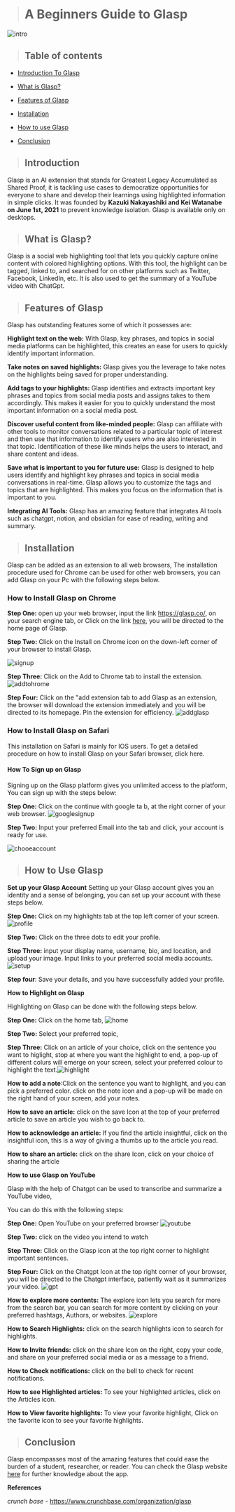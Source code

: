 > #   A Beginners Guide to Glasp
 ![intro](images/intro.png)

> ## Table of contents

* [Introduction To Glasp](#introduction)

- [What is Glasp?](#what-is-Glasp)

* [Features of Glasp](#features-of-glasp)

- [Installation](#installation)

* [How to use Glasp](#how-to-use-glasp)

- [Conclusion](#conclusion)

> ## Introduction

Glasp is an AI extension that stands for Greatest Legacy Accumulated as Shared Proof, it is tackling use cases to democratize opportunities for everyone to share and develop their learnings using highlighted information in simple clicks. It was founded by  __Kazuki Nakayashiki and Kei Watanabe on June 1st, 2021__ to prevent knowledge isolation. Glasp is available only on desktops.

> ## What is Glasp?

Glasp is a social web highlighting tool that lets you quickly capture online content with colored highlighting options.  With this tool, the highlight can be tagged, linked to, and searched for on other platforms such as Twitter, Facebook, LinkedIn, etc. It is also used to get the summary of a YouTube video with ChatGpt.

> ## Features of Glasp

Glasp has outstanding features some of which it possesses are:

**Highlight text on the web:** With Glasp, key phrases, and topics in social media platforms can be highlighted, this creates an ease for users to quickly identify important information.

**Take notes on saved highlights:** Glasp gives you the leverage to take notes on the highlights being saved for proper understanding.

**Add tags to your highlights:** Glasp identifies and extracts important key phrases and topics from social media posts and assigns takes to them accordingly. This makes it easier for you to quickly understand the most important information on a social media post.

**Discover useful content from like-minded people:** Glasp can affiliate with other tools to monitor conversations related to a particular topic of interest and then use that information to identify users who are also interested in that topic. Identification of these like minds helps the users to interact, and share content and ideas.

**Save what is important to you for future use:** Glasp is designed to help users identify and highlight key phrases and topics in social media conversations in real-time. Glasp allows you to customize the tags and topics that are highlighted. This makes you focus on the information that is important to you.

**Integrating AI Tools:** Glasp has an amazing feature that integrates AI tools such as chatgpt, notion, and obsidian for ease of reading, writing and summary.

> ## Installation

Glasp can be added as an extension to all web browsers, The installation procedure used for Chrome can be used for other web browsers, you can add Glasp on your Pc with the following steps below.

### How to Install Glasp on Chrome 


**Step One:** open up your web browser, input the link <https://glasp.co/>, on your search engine tab, or Click on the link [here](https://glasp.co/), you will be directed to the home page of Glasp.

**Step Two:** Click on the Install on Chrome icon on the down-left corner of your browser to install Glasp.

![signup](images/signup.png)

**Step Three:** Click on the Add to Chrome tab to install the extension.
![addtohrome](images/tochrome.png)


**Step Four:** Click on the "add extension tab to add Glasp as an extension, the browser will download the extension immediately and you will be directed to its homepage. Pin the extension for efficiency.
![addglasp](images/addglasp.png)


### How to Install Glasp on Safari

This installation on Safari is mainly for IOS users. 
To get a detailed procedure on how to install Glasp on your Safari browser, click here.


 #### How To Sign up on Glasp

 Signing up on the Glasp platform gives you unlimited access to the platform, You can sign up with the steps below: 

**Step One:** Click on the continue with google ta b, at the right corner of your web browser.
![googlesignup](images/signwithg.jpg)

**Step Two:** Input your preferred Email into the tab and click, your account is ready for use.

![chooeaccount](images/chooacc.png)

> ## How to Use Glasp

**Set up your Glasp Account**
 Setting up your Glasp account gives you an identity and a sense of belonging, you can set up your account with these steps below.

**Step One:** Click on my highlights tab at the top left corner of your screen.
![profile](images/profilesetup.png)


**Step Two:** Click on the three dots to edit your profile.

**Step Three:** input your display name, username, bio, and location, and upload your image. Input links to your preferred social media accounts.
![setup](images/accsetup.png)

**Step four**: Save your details, and you have successfully added your profile.

**How to Highlight on Glasp**

Highlighting on Glasp can be done with the following steps below.

**Step One:** Click on the home tab,
![home](images/home.png)

**Step Two:** Select your preferred topic,

**Step Three:** Click on an article of your choice, click on the sentence you want to higlight, stop at where you want the highlight to end,  a pop-up of different colurs will emerge on your screen, select your preferred colour to highlight the text.![highlight](images/highlighter.png)


**How to add a note**:Click on the sentence you want to highlight, and you can pick a preferred color. click on the note icon and a pop-up will be made on the right hand of your screen, add your notes.

**How to save an article:** click on the save Icon at the top of your preferred article to save an article you wish to go back to. 

**How to acknowledge an article:** If you find the article insightful, click on the insightful icon, this is a way of giving a thumbs up to the article you read.

**How to share an article:** click on the share Icon, click on your choice of sharing the article

**How to use Glasp on YouTube**

Glasp with the help of Chatgpt can be used to transcribe and summarize a YouTube video,

You can do this with the following steps:

**Step One:** Open YouTube on your preferred browser
![youtube](images/youtubbe.png)

**Step Two:** click on the video you intend to watch

**Step Three:** Click on the Glasp icon at the top right corner to highlight important sentences.

**Step Four:** Click on the Chatgpt Icon at the top right corner of your browser, you will be directed to the Chatgpt interface, patiently wait as it summarizes your video.
![gpt](images/gpt.png)

**How to explore more contents:** The explore icon lets you search for more from the search bar, you can search for more content by clicking on your preferred hashtags, Authors, or websites.
![explore](images/explore.png)

**How to Search Highlights:** click on the search highlights icon to search for highlights.

**How to Invite friends:** click on the share Icon on the right, copy your code, and share on your preferred social media or as a message to a friend.

**How to Check notifications:** click on the bell to check for recent notifications.

**How to see Highlighted articles:** To see your highlighted articles, click on the Articles icon.

**How to View favorite highlights:** To view your favorite highlight, Click on the favorite icon to see your favorite highlights.

> ## Conclusion

 Glasp encompasses most of the amazing features that could ease the burden of a student, researcher, or reader. You can check the Glasp website [here](https://glasp.co/) for further knowledge about the app.


__References__

*crunch base* - https://www.crunchbase.com/organization/glasp



